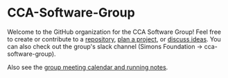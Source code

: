 # CCA-Software-Group

Welcome to the GitHub organization for the CCA Software Group! Feel free to create or contribute to a [repository](https://github.com/orgs/CCA-Software-Group/repositories), [plan a project](https://github.com/orgs/CCA-Software-Group/projects), or [discuss ideas](https://github.com/orgs/CCA-Software-Group/discussions). You can also check out the group's slack channel (Simons Foundation -> cca-software-group). 

Also see the [group meeting calendar and running notes](https://docs.google.com/document/d/1CE99df8EkEQic6V-0HQGPfVdn7cvIVDnEr8SkjhyIQs/edit?usp=sharing).
